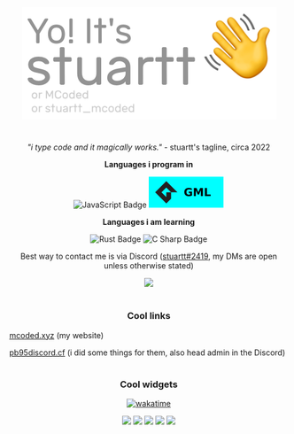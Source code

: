 <div align="center">
<a href="https://mcoded.xyz/"><img src="./gitHello.png" alt="Yo! It's stuartt (or MCoded, or stuartt_mcoded)"></a>

# 


*"i type code and it magically works."* - stuartt's tagline, circa 2022

**Languages i program in**

![JavaScript Badge](https://img.shields.io/badge/JavaScript-F7DF1E?logo=javascript&logoColor=000&style=for-the-badge)
![GML Badge](./GML.svg)

**Languages i am learning**

![Rust Badge](https://img.shields.io/badge/Rust-000?logo=rust&logoColor=fff&style=for-the-badge)
![C Sharp Badge](https://img.shields.io/badge/C%20Sharp-239120?logo=csharp&logoColor=fff&style=for-the-badge)

Best way to contact me is via Discord ([stuartt#2419](https://discord.com/users/284804878604435476), my DMs are open unless otherwise stated)

[![](https://discord.c99.nl/widget/theme-1/284804878604435476.png)](https://discord.com/users/284804878604435476)

# 

### Cool links
</div>

[mcoded.xyz](https://mcoded.xyz/) (my website)

[pb95discord.cf](https://pb95discord.cf/) (i did some things for them, also head admin in the Discord)

<div align="center">

# 

### Cool widgets
  
[![wakatime](https://wakatime.com/badge/user/d262f742-f024-4cd6-bd3b-05145a89e4b0.svg)](https://wakatime.com/@d262f742-f024-4cd6-bd3b-05145a89e4b0)

![](https://github-profile-summary-cards.vercel.app/api/cards/profile-details?username=RealMCoded&theme=github_dark)
![](https://github-profile-summary-cards.vercel.app/api/cards/repos-per-language?username=RealMCoded&theme=github_dark) ![](https://github-profile-summary-cards.vercel.app/api/cards/most-commit-language?username=RealMCoded&theme=github_dark)
![](https://github-profile-summary-cards.vercel.app/api/cards/stats?username=RealMCoded&theme=github_dark) ![](https://github-profile-summary-cards.vercel.app/api/cards/productive-time?username=RealMCoded&theme=github_dark)
</div>
